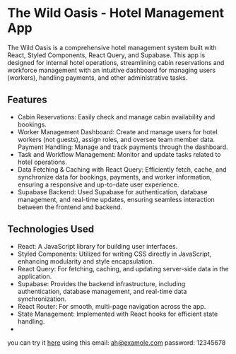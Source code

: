 # The Wild Oasis - Hotel Management App

The Wild Oasis is a comprehensive hotel management system built with React, Styled Components, React Query, and Supabase. This app is designed for internal hotel operations, streamlining cabin reservations and workforce management with an intuitive dashboard for managing users (workers), handling payments, and other administrative tasks.

## Features

- Cabin Reservations: Easily check and manage cabin availability and bookings.
- Worker Management Dashboard: Create and manage users for hotel workers (not guests), assign roles, and oversee team member data.
Payment Handling: Manage and track payments through the dashboard.
- Task and Workflow Management: Monitor and update tasks related to hotel operations.
- Data Fetching & Caching with React Query: Efficiently fetch, cache, and synchronize data for bookings, payments, and worker information, ensuring a responsive and up-to-date user experience.
- Supabase Backend: Used Supabase for authentication, database management, and real-time updates, ensuring seamless interaction between the frontend and backend.

## Technologies Used
- React: A JavaScript library for building user interfaces.
- Styled Components: Utilized for writing CSS directly in JavaScript, enhancing modularity and style encapsulation.
- React Query: For fetching, caching, and updating server-side data in the application.
- Supabase: Provides the backend infrastructure, including authentication, database management, and real-time data synchronization.
- React Router: For smooth, multi-page navigation across the app.
- State Management: Implemented with React hooks for efficient state handling.
- 
you can try it [here](https://the-wild-oasis-eight-theta.vercel.app/login)
using this email: ah@examole.com  password: 12345678

